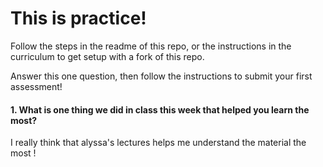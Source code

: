 # This is practice!

Follow the steps in the readme of this repo, or the instructions in the curriculum to get setup with a fork of this repo.

Answer this one question, then follow the instructions to submit your first assessment!

#### 1. What is one thing we did in class this week that helped you learn the most?  
I really think that alyssa's lectures helps me understand the material the most !
